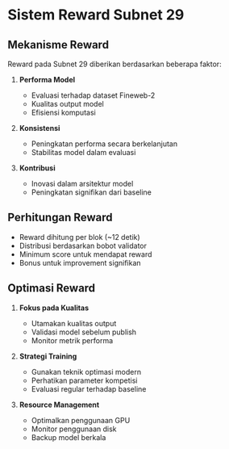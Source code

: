 # Sistem Reward Subnet 29

## Mekanisme Reward

Reward pada Subnet 29 diberikan berdasarkan beberapa faktor:

1. **Performa Model**
   - Evaluasi terhadap dataset Fineweb-2
   - Kualitas output model
   - Efisiensi komputasi

2. **Konsistensi**
   - Peningkatan performa secara berkelanjutan
   - Stabilitas model dalam evaluasi

3. **Kontribusi**
   - Inovasi dalam arsitektur model
   - Peningkatan signifikan dari baseline

## Perhitungan Reward

- Reward dihitung per blok (~12 detik)
- Distribusi berdasarkan bobot validator
- Minimum score untuk mendapat reward
- Bonus untuk improvement signifikan

## Optimasi Reward

1. **Fokus pada Kualitas**
   - Utamakan kualitas output
   - Validasi model sebelum publish
   - Monitor metrik performa

2. **Strategi Training**
   - Gunakan teknik optimasi modern
   - Perhatikan parameter kompetisi
   - Evaluasi regular terhadap baseline

3. **Resource Management**
   - Optimalkan penggunaan GPU
   - Monitor penggunaan disk
   - Backup model berkala
